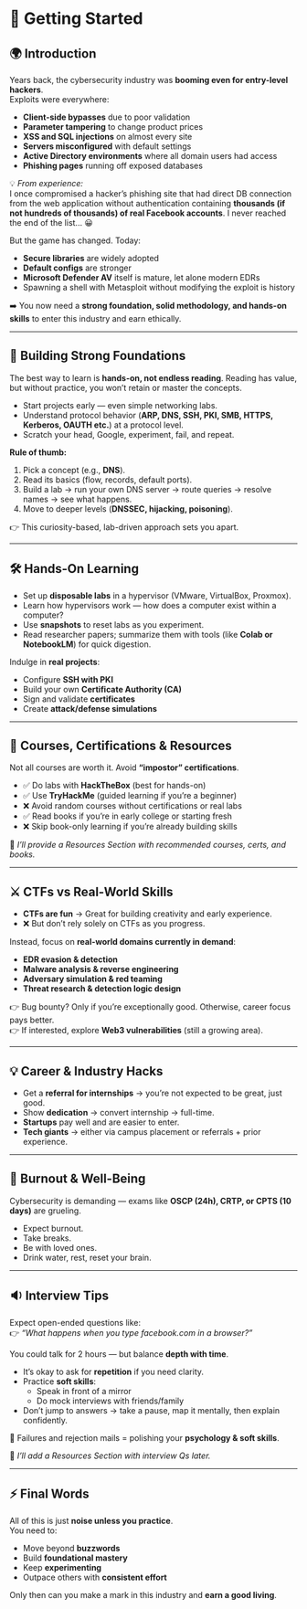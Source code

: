 # 🚀 Getting Started  

## 🌍 Introduction  

Years back, the cybersecurity industry was **booming even for entry-level hackers**.  
Exploits were everywhere:  

- **Client-side bypasses** due to poor validation  
- **Parameter tampering** to change product prices  
- **XSS and SQL injections** on almost every site  
- **Servers misconfigured** with default settings  
- **Active Directory environments** where all domain users had access  
- **Phishing pages** running off exposed databases  

💡 *From experience:*  
I once compromised a hacker’s phishing site that had direct DB connection from the web application without authentication containing **thousands (if not hundreds of thousands) of real Facebook accounts**.
I never reached the end of the list... 😀

But the game has changed. Today:  

- **Secure libraries** are widely adopted  
- **Default configs** are stronger  
- **Microsoft Defender AV** itself is mature, let alone modern EDRs  
- Spawning a shell with Metasploit without modifying the exploit is history  

➡️ You now need a **strong foundation, solid methodology, and hands-on skills** to enter this industry and earn ethically.  

---

## 🧱 Building Strong Foundations  

The best way to learn is **hands-on, not endless reading**. Reading has value, but without practice, you won’t retain or master the concepts.  

- Start projects early — even simple networking labs.  
- Understand protocol behavior (**ARP, DNS, SSH, PKI, SMB, HTTPS, Kerberos, OAUTH etc.**) at a protocol level.  
- Scratch your head, Google, experiment, fail, and repeat.  

**Rule of thumb:**  

1. Pick a concept (e.g., **DNS**).  
2. Read its basics (flow, records, default ports).  
3. Build a lab → run your own DNS server → route queries → resolve names → see what happens.  
4. Move to deeper levels (**DNSSEC, hijacking, poisoning**).  

👉 This curiosity-based, lab-driven approach sets you apart.  

---

## 🛠️ Hands-On Learning  

- Set up **disposable labs** in a hypervisor (VMware, VirtualBox, Proxmox).  
- Learn how hypervisors work — how does a computer exist within a computer?  
- Use **snapshots** to reset labs as you experiment.  
- Read researcher papers; summarize them with tools (like **Colab or NotebookLM**) for quick digestion.  

Indulge in **real projects**:  

- Configure **SSH with PKI**  
- Build your own **Certificate Authority (CA)**  
- Sign and validate **certificates**  
- Create **attack/defense simulations**  

---

## 🎯 Courses, Certifications & Resources  

Not all courses are worth it. Avoid **“impostor” certifications**.  

- ✅ Do labs with **HackTheBox** (best for hands-on)  
- ✅ Use **TryHackMe** (guided learning if you’re a beginner)  
- ❌ Avoid random courses without certifications or real labs  
- ✅ Read books if you’re in early college or starting fresh  
- ❌ Skip book-only learning if you’re already building skills  

📌 *I’ll provide a Resources Section with recommended courses, certs, and books.*  

---

## ⚔️ CTFs vs Real-World Skills  

- **CTFs are fun** → Great for building creativity and early experience.  
- ❌ But don’t rely solely on CTFs as you progress.  

Instead, focus on **real-world domains currently in demand**:  

- **EDR evasion & detection**  
- **Malware analysis & reverse engineering**  
- **Adversary simulation & red teaming**  
- **Threat research & detection logic design**  

👉 Bug bounty? Only if you’re exceptionally good. Otherwise, career focus pays better.  
👉 If interested, explore **Web3 vulnerabilities** (still a growing area).  

---

## 💡 Career & Industry Hacks  

- Get a **referral for internships** → you’re not expected to be great, just good.  
- Show **dedication** → convert internship → full-time.  
- **Startups** pay well and are easier to enter.  
- **Tech giants** → either via campus placement or referrals + prior experience.  

---

## 🫚 Burnout & Well-Being  

Cybersecurity is demanding — exams like **OSCP (24h), CRTP, or CPTS (10 days)** are grueling.  

- Expect burnout.  
- Take breaks.  
- Be with loved ones.  
- Drink water, rest, reset your brain.  

---

## 🔉 Interview Tips  

Expect open-ended questions like:  
👉 *“What happens when you type facebook.com in a browser?”*  

You could talk for 2 hours — but balance **depth with time**.  

- It’s okay to ask for **repetition** if you need clarity.  
- Practice **soft skills**:  
  - Speak in front of a mirror  
  - Do mock interviews with friends/family  
- Don’t jump to answers → take a pause, map it mentally, then explain confidently.  

📩 Failures and rejection mails = polishing your **psychology & soft skills**.  

📌 *I’ll add a Resources Section with interview Qs later.*  

---

## ⚡ Final Words  

All of this is just **noise unless you practice**.  
You need to:  

- Move beyond **buzzwords**  
- Build **foundational mastery**  
- Keep **experimenting**  
- Outpace others with **consistent effort**  

Only then can you make a mark in this industry and **earn a good living**.  

